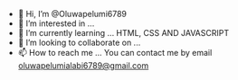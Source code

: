- 👋 Hi, I’m @Oluwapelumi6789
- 👀 I’m interested in ...
- 🌱 I’m currently learning ... HTML, CSS AND JAVASCRIPT
- 💞️ I’m looking to collaborate on ...
- 📫 How to reach me ... You can contact me by email oluwapelumialabi6789@gmail.com

<!---
Oluwapelumi6789/Oluwapelumi6789 is a ✨ special ✨ repository because its `README.md` (this file) appears on your GitHub profile.
You can click the Preview link to take a look at your changes.
--->
